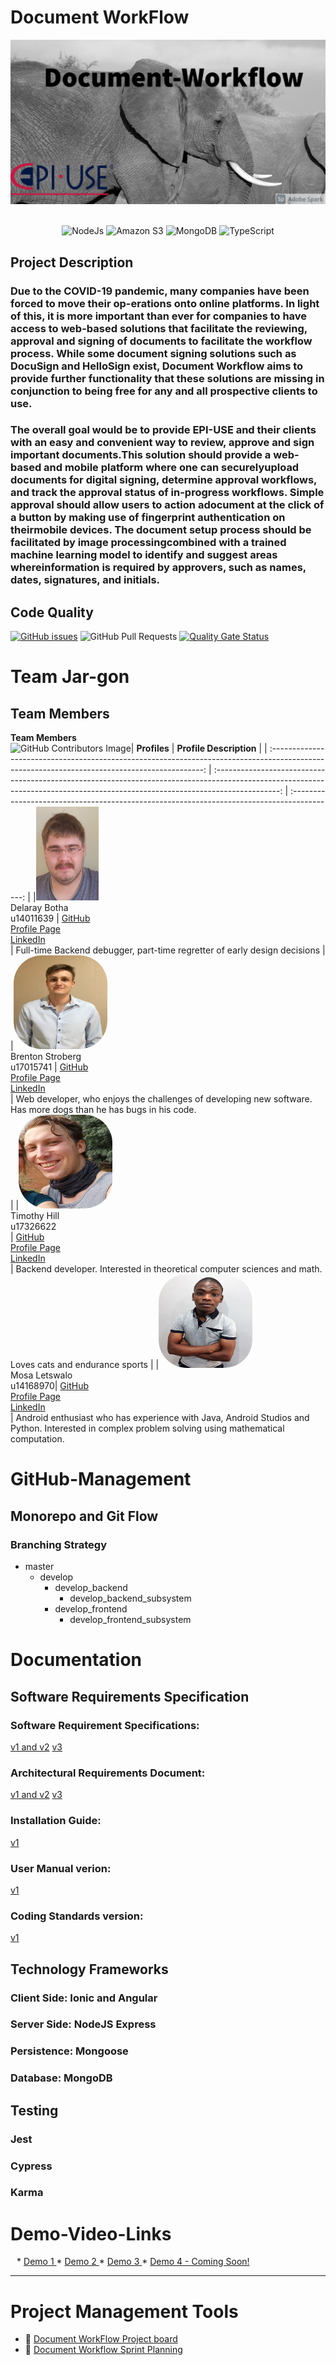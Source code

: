 # Document WorkFlow
<img src="Images/MyPost.jpg">
<br>
<br>

<p align="center"> 
 <img alt="NodeJs" src="https://img.shields.io/badge/NodeJS-339933?logo=Node.js&logoColor=white&style=for-the-badge" />
 <img alt="Amazon S3" src="https://img.shields.io/badge/AWS%20S3-569A31?logo=Amazon%20S3&logoColor=white&style=for-the-badge" />
 <img alt="MongoDB" src="https://img.shields.io/badge/MongoDB-47A248?logo=MongoDB&logoColor=white&style=for-the-badge" />
 <img alt="TypeScript" src="https://img.shields.io/badge/TypeScript-3178C6?logo=TypeScript&logoColor=white&style=for-the-badge" />
</p>

## Project Description 
### Due to the COVID-19 pandemic, many companies have been forced to move their op-erations onto online platforms. In light of this, it is more important than ever for companies to have access to web-based solutions that facilitate the reviewing, approval and signing of documents to facilitate the workflow process. While some document signing solutions such as DocuSign and HelloSign exist, Document Workflow aims to provide further functionality that these solutions are missing in conjunction to being free for any and all prospective clients to use. 
### The overall goal would be to provide EPI-USE and their clients with an easy and convenient way to review, approve and sign important documents.This solution should provide a web-based and mobile platform where one can securelyupload documents for digital signing, determine approval workflows, and track the approval status of in-progress workflows. Simple approval should allow users to action adocument at the click of a button by making use of fingerprint authentication on theirmobile devices. The document setup process should be facilitated by image processingcombined with a trained machine learning model to identify and suggest areas whereinformation is required by approvers, such as names, dates, signatures, and initials.

## Code Quality
<!-- ![Repository's Stats](https://github-readme-stats.vercel.app/api?username=u17112592&show_icons=true) -->
[![GitHub issues](https://img.shields.io/github/issues/COS301-SE-2021/Document-Workflow)](https://github.com/COS301-SE-2021/Document-Workflow/issues)
![GitHub Pull Requests](https://img.shields.io/github/issues-pr/COS301-SE-2021/Document-Workflow)
[![Quality Gate Status](https://sonarcloud.io/api/project_badges/measure?project=COS301-SE-2021_Document-Workflow&metric=alert_status)](https://sonarcloud.io/dashboard?id=COS301-SE-2021_Document-Workflow)


# Team Jar-gon
## Team Members

**Team Members**        
 ![GitHub Contributors Image](https://contrib.rocks/image?repo=COS301-SE-2021/Document-Workflow)|                                                                                  **Profiles**                                                                                  |                                     **Profile Description**                                     |
| :-------------------------------------------------------------------------------------------------------------------------------------------: | :----------------------------------------------------------------------------------------------------------------------------------------------------------------------------: | :-----------------------------------------------------------------------------------------: |
|<img src="Images/delarey.jpeg" width="100" height="150"><br/> Delaray Botha <br/> u14011639 |       [GitHub](https://github.com/delareytuks) <br/> [Profile Page](https://delareytuks.github.io) <br/> [LinkedIn](https://www.linkedin.com/in/delarey-botha-82886820b/) <br/> | Full-time Backend debugger, part-time regretter of early design decisions |
|<img src="Images/Brent.jpg" width="150" height="150" style="border-radius:30%;"> <br/> Brenton Stroberg <br/> u17015741 | [GitHub](https://github.com/u17015741) <br/> [Profile Page](https://u17015741.github.io) <br/> [LinkedIn](https://www.linkedin.com/in/brenton-stroberg-a15219172/) <br/> | Web developer, who enjoys the challenges of developing new software. Has more dogs than he has bugs in his code.<br>|
|<img src= "Images/Tim.jpg" width="150" height="150" style="border-radius:30%;"> <br/>Timothy Hill <br/> u17326622 <br/> | [GitHub]([https://github.com/u17112592]) <br/> [Profile Page](https://u17112592.github.io/) <br/> [LinkedIn](https://www.linkedin.com/in/timothy-hill-759a0b20b/) <br/> | Backend developer. Interested in theoretical computer sciences and math. Loves cats and endurance sports |
|<img src="Images/Mosa.jpg" width="150" height="150" style="border-radius:30%;"> <br/> Mosa Letswalo <br/> u14168970|       [GitHub](https://github.com/tomosaHub) <br/> [Profile Page](https://tomosaHub.github.io) <br/> [LinkedIn](https://www.linkedin.com/in/mosa-letswalo) <br/> |  Android enthusiast who has experience with Java, Android Studios and Python. Interested in complex problem solving using mathematical computation.  
<!--
|<img src="Images/Happiness.jpg" width="150" height="150" style="border-radius:30%;"> <br/>Happiness Masombuka<br/> u16324804  |       [GitHub]%%(https://github.com/HappinessMasombuka) <br/> [Profile Page](https://HappinessMasombuka.github.io) <br/> [LinkedIn](https://www.linkedin.com/in/happiness-masombuka-0128071a7) <br/> | Web developer specializing in database systems and UX designs. Passionate about the upliftment of communities.
-->


# GitHub-Management

## Monorepo and Git Flow

### Branching Strategy

* master
    * develop
        * develop_backend
            * develop_backend_subsystem
        * develop_frontend
            * develop_frontend_subsystem  
         
# Documentation
## Software Requirements Specification
### Software Requirement Specifications:
[v1 and v2](https://www.overleaf.com/read/wdkdstnqdrbq)
[v3](https://www.overleaf.com/read/ssnwjnpqqxjm)
### Architectural Requirements Document:
[v1 and v2](https://www.overleaf.com/read/ysxrgzkpvwwy)
[v3](https://www.overleaf.com/read/vkrwvnpydfhb)
### Installation Guide:
[v1](https://www.overleaf.com/read/xqggmbwpgxjq)
### User Manual verion:
[v1](https://www.overleaf.com/read/zmcjkphgdhrv)
### Coding Standards version:
[v1](https://www.overleaf.com/read/pqpbcypgydjh)
<!--- ### Previous Versions --->

## Technology Frameworks
### Client Side: Ionic and Angular
### Server Side: NodeJS Express
### Persistence: Mongoose
### Database: MongoDB 

## Testing 
### Jest
### Cypress
### Karma



# Demo-Video-Links

<div style="margin-left: 2%">
* <a href="https://www.youtube.com/watch?v=bo8cdDzqsPg&feature=youtu.be"> Demo 1 </a>
* <a href="https://youtu.be/DXzyT5xn2RM"> Demo 2 </a>
* <a href="https://youtu.be/KkhxXOuitl0"> Demo 3 </a>
* <a href=""> Demo 4 - Coming Soon! </a>
</div>

---

# Project Management Tools

- :open_book: [Document WorkFlow Project board](https://github.com/COS301-SE-2021/Document-Workflow/projects/1)
- 📖 [Document Workflow Sprint Planning](https://tuks306306.monday.com/boards/1428586018/views/29350913)
